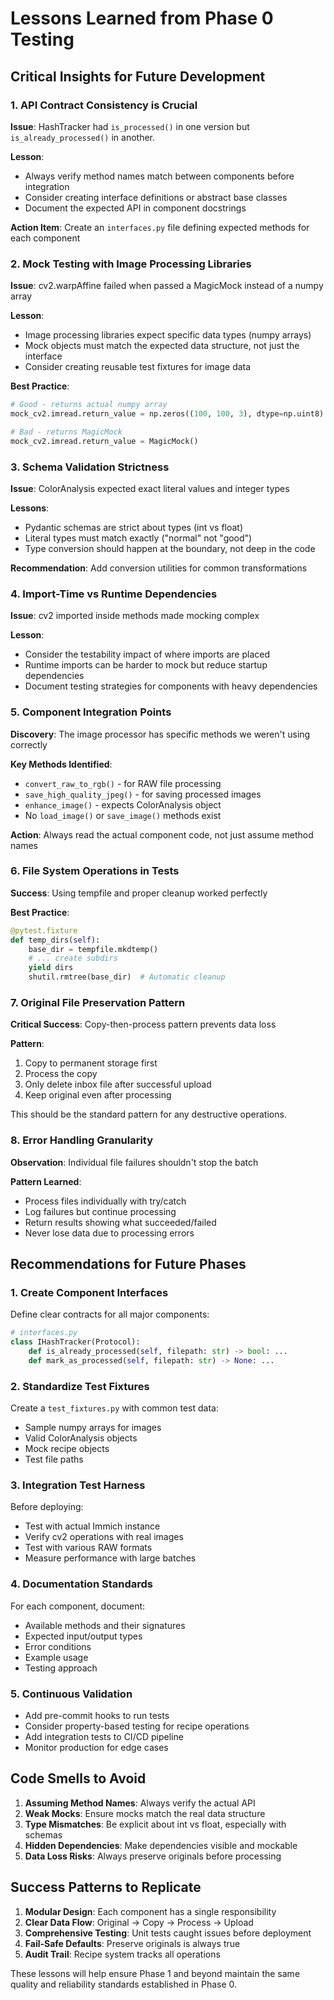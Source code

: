# Lessons Learned from Phase 0 Testing

## Critical Insights for Future Development

### 1. API Contract Consistency is Crucial
**Issue**: HashTracker had `is_processed()` in one version but `is_already_processed()` in another.

**Lesson**: 
- Always verify method names match between components before integration
- Consider creating interface definitions or abstract base classes
- Document the expected API in component docstrings

**Action Item**: Create an `interfaces.py` file defining expected methods for each component

### 2. Mock Testing with Image Processing Libraries
**Issue**: cv2.warpAffine failed when passed a MagicMock instead of a numpy array

**Lesson**:
- Image processing libraries expect specific data types (numpy arrays)
- Mock objects must match the expected data structure, not just the interface
- Consider creating reusable test fixtures for image data

**Best Practice**:
```python
# Good - returns actual numpy array
mock_cv2.imread.return_value = np.zeros((100, 100, 3), dtype=np.uint8)

# Bad - returns MagicMock
mock_cv2.imread.return_value = MagicMock()
```

### 3. Schema Validation Strictness
**Issue**: ColorAnalysis expected exact literal values and integer types

**Lessons**:
- Pydantic schemas are strict about types (int vs float)
- Literal types must match exactly ("normal" not "good")
- Type conversion should happen at the boundary, not deep in the code

**Recommendation**: Add conversion utilities for common transformations

### 4. Import-Time vs Runtime Dependencies
**Issue**: cv2 imported inside methods made mocking complex

**Lesson**:
- Consider the testability impact of where imports are placed
- Runtime imports can be harder to mock but reduce startup dependencies
- Document testing strategies for components with heavy dependencies

### 5. Component Integration Points
**Discovery**: The image processor has specific methods we weren't using correctly

**Key Methods Identified**:
- `convert_raw_to_rgb()` - for RAW file processing
- `save_high_quality_jpeg()` - for saving processed images
- `enhance_image()` - expects ColorAnalysis object
- No `load_image()` or `save_image()` methods exist

**Action**: Always read the actual component code, not just assume method names

### 6. File System Operations in Tests
**Success**: Using tempfile and proper cleanup worked perfectly

**Best Practice**:
```python
@pytest.fixture
def temp_dirs(self):
    base_dir = tempfile.mkdtemp()
    # ... create subdirs
    yield dirs
    shutil.rmtree(base_dir)  # Automatic cleanup
```

### 7. Original File Preservation Pattern
**Critical Success**: Copy-then-process pattern prevents data loss

**Pattern**:
1. Copy to permanent storage first
2. Process the copy
3. Only delete inbox file after successful upload
4. Keep original even after processing

This should be the standard pattern for any destructive operations.

### 8. Error Handling Granularity
**Observation**: Individual file failures shouldn't stop the batch

**Pattern Learned**:
- Process files individually with try/catch
- Log failures but continue processing
- Return results showing what succeeded/failed
- Never lose data due to processing errors

## Recommendations for Future Phases

### 1. Create Component Interfaces
Define clear contracts for all major components:
```python
# interfaces.py
class IHashTracker(Protocol):
    def is_already_processed(self, filepath: str) -> bool: ...
    def mark_as_processed(self, filepath: str) -> None: ...
```

### 2. Standardize Test Fixtures
Create a `test_fixtures.py` with common test data:
- Sample numpy arrays for images
- Valid ColorAnalysis objects
- Mock recipe objects
- Test file paths

### 3. Integration Test Harness
Before deploying:
- Test with actual Immich instance
- Verify cv2 operations with real images
- Test with various RAW formats
- Measure performance with large batches

### 4. Documentation Standards
For each component, document:
- Available methods and their signatures
- Expected input/output types
- Error conditions
- Example usage
- Testing approach

### 5. Continuous Validation
- Add pre-commit hooks to run tests
- Consider property-based testing for recipe operations
- Add integration tests to CI/CD pipeline
- Monitor production for edge cases

## Code Smells to Avoid

1. **Assuming Method Names**: Always verify the actual API
2. **Weak Mocks**: Ensure mocks match the real data structure
3. **Type Mismatches**: Be explicit about int vs float, especially with schemas
4. **Hidden Dependencies**: Make dependencies visible and mockable
5. **Data Loss Risks**: Always preserve originals before processing

## Success Patterns to Replicate

1. **Modular Design**: Each component has a single responsibility
2. **Clear Data Flow**: Original → Copy → Process → Upload
3. **Comprehensive Testing**: Unit tests caught issues before deployment
4. **Fail-Safe Defaults**: Preserve originals is always true
5. **Audit Trail**: Recipe system tracks all operations

These lessons will help ensure Phase 1 and beyond maintain the same quality and reliability standards established in Phase 0.
